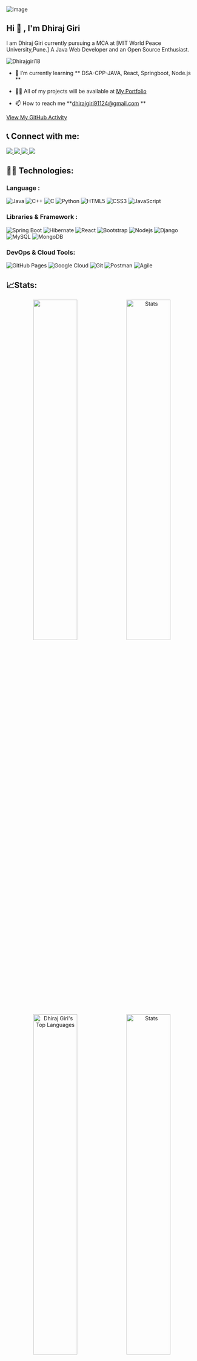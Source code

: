 ![image](https://user-images.githubusercontent.com/73381050/159761453-a71ebbb1-6b0b-46c0-bc14-2b4327b8bde0.png)

## Hi 👀 , I'm Dhiraj Giri 

I am Dhiraj Giri currently pursuing a MCA at [MIT World Peace University,Pune.]
A Java Web Developer and an Open Source Enthusiast.

<img src="https://komarev.com/ghpvc/?username=Dhirajgiri18&label=Profile%20views&color=0e75b6&style=flat" alt="Dhirajgiri18"/> 

<!--- 🔭 I’m currently working on React Native App, Next.js Ecommerce App.-->

- 🌱 I’m currently learning ** DSA-CPP-JAVA, React, Springboot, Node.js **

- 👨‍💻 All of my projects will be available at [My Portfolio](https://dhirajgiri18.github.io/Portfolio/)

- 📫 How to reach me **dhirajgiri91124@gmail.com **

[View My GitHub Activity](https://github.com/Dhirajgiri18?tab=overview)



## 📞 Connect with me:

<a href="https://www.linkedin.com/in/dhiraj-giri18/">
  <img src="https://img.shields.io/badge/-Dhiraj Giri-blue?style=for-the-badge&logo=Linkedin&logoColor=white" />
</a>
<a href="https://www.instagram.com/dhiraj__giri/">
  <img src="https://img.shields.io/badge/-Dhiraj Giri-purple?style=for-the-badge&logo=instagram&logoColor=white" />
</a>
<a href="mailto:dhirajgiri91124@gmail.com">
  <img src="https://img.shields.io/badge/-dhirjgiri91124@gmail.com-c14438?style=for-the-badge&logo=Gmail&logoColor=white" />
</a>
<a href="https://dhirajgiri18.github.io/Portfolio/">
  <img src="https://img.shields.io/badge/-Portfolio-black?style=for-the-badge&logo=Github&logoColor=white" />
</a>

## 👨‍💻 Technologies:

### Language :
![Java](https://img.shields.io/badge/-Java-E34A86?style=for-the-badge&logo=java&logoColor=white)
![C++](https://img.shields.io/badge/-C++-00599C?style=for-the-badge&logo=c)
![C](https://img.shields.io/badge/-C-E34F26?style=for-the-badge&logo=c&logoColor=white)
![Python](https://img.shields.io/badge/-Python-black?style=for-the-badge&logo=Python)
![HTML5](https://img.shields.io/badge/-HTML5-E34F26?style=for-the-badge&logo=html5&logoColor=white)
![CSS3](https://img.shields.io/badge/-CSS3-E34A86?style=for-the-badge&logo=css3)
![JavaScript](https://img.shields.io/badge/-JavaScript-black?style=for-the-badge&logo=javascript)
<!--![TypeScript](https://img.shields.io/badge/-TypeScript-007ACC?style=for-the-badge&logo=typescript&logoColor=white)-->

### Libraries & Framework :

![Spring Boot](https://img.shields.io/badge/Spring_Boot-F2F4F9?style=for-the-badge&logo=spring-boot)
![Hibernate](https://img.shields.io/badge/Hibernate-59666C?style=for-the-badge&logo=Hibernate&logoColor=white)
![React](https://img.shields.io/badge/-React-black?style=for-the-badge&logo=react)
![Bootstrap](https://img.shields.io/badge/-Bootstrap-563D7C?style=for-the-badge&logo=bootstrap&logoColor=white)
![Nodejs](https://img.shields.io/badge/-Nodejs-black?style=for-the-badge&logo=Node.js)
![Django](https://img.shields.io/badge/Django-092E20?style=for-the-badge&logo=django&logoColor=white)
![MySQL](https://img.shields.io/badge/-MySQL-E34F26?style=for-the-badge&logo=mysql&logoColor=white)
![MongoDB](https://img.shields.io/badge/MongoDB-47A248?style=for-the-badge&logo=mongodb&logoColor=white)

### DevOps & Cloud Tools:

![GitHub Pages](https://img.shields.io/badge/GitHub_Pages-222222?style=for-the-badge&logo=githubpages&logoColor=white)
![Google Cloud](https://img.shields.io/badge/Google%20Cloud-black?style=for-the-badge&logo=google-cloud)
![Git](https://img.shields.io/badge/-Git-black?style=for-the-badge&logo=git)
![Postman](https://img.shields.io/badge/Postman-FF6C37?style=for-the-badge&logo=postman&logoColor=white)
![Agile](https://img.shields.io/badge/Agile-2496ED?style=for-the-badge&logo=agile&logoColor=white)



## 📈Stats:
<p align="center"> 
  <img width="48%" src="https://leetcard.jacoblin.cool/dhirajgiri18?theme=light&font=Inika"/>
  <img width="48%" src="https://github-readme-streak-stats.herokuapp.com/?user=Dhirajgiri18&theme=dark" alt="Stats" />
</p>
<p align="center"> 
  <img width="48%" src="https://github-readme-stats.vercel.app/api/top-langs?username=Dhirajgiri18&show_icons=true&bg_color=30,e96443,904e95&title_color=fff&text_color=fff&locale=en&layout=compact" alt="Dhiraj Giri's Top Languages" />
  <img width="48%" src="https://github-readme-stats.vercel.app/api?username=Dhirajgiri18&show_icons=true&bg_color=30,e96443,904e95&title_color=fff&text_color=fff" alt="Stats" />  
</p>


